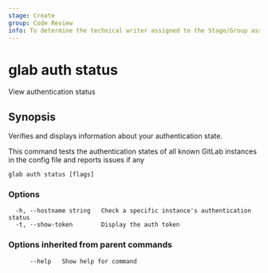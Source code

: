 ```yaml
---
stage: Create
group: Code Review
info: To determine the technical writer assigned to the Stage/Group associated with this page, see https://about.gitlab.com/handbook/product/ux/technical-writing/#assignments
---
```


<!--
This documentation is auto generated by a script.
Please do not edit this file directly, check cmd/gen-docs/docs.go.
-->

# glab auth status

View authentication status

## Synopsis

Verifies and displays information about your authentication state.

This command tests the authentication states of all known GitLab instances in the config file and reports issues if any


```plaintext
glab auth status [flags]
```

### Options

```plaintext
  -h, --hostname string   Check a specific instance's authentication status
  -t, --show-token        Display the auth token
```

### Options inherited from parent commands

```plaintext
      --help   Show help for command
```

